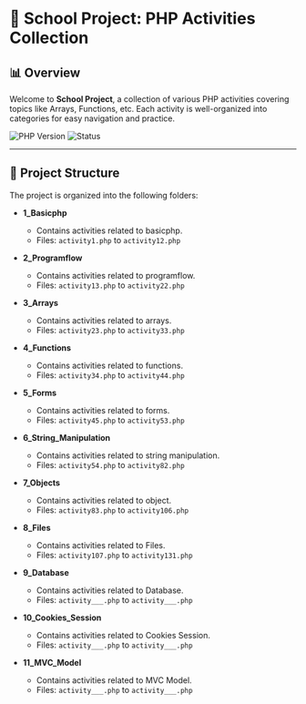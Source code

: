 # 🏫 School Project: PHP Activities Collection

## 📊 Overview

Welcome to **School Project**, a collection of various PHP activities covering topics like Arrays, Functions, etc. Each activity is well-organized into categories for easy navigation and practice.

![PHP Version](https://img.shields.io/badge/PHP-%3E%3D7.4-777BB4?style=for-the-badge&logo=php)
![Status](https://img.shields.io/badge/Status-Ongoing-orange?style=for-the-badge)

---

## 📂 Project Structure

The project is organized into the following folders:

- **1_Basicphp**

  - Contains activities related to basicphp.
  - Files: `activity1.php` to `activity12.php`

- **2_Programflow**

  - Contains activities related to programflow.
  - Files: `activity13.php` to `activity22.php`

- **3_Arrays**

  - Contains activities related to arrays.
  - Files: `activity23.php` to `activity33.php`

- **4_Functions**

  - Contains activities related to functions.
  - Files: `activity34.php` to `activity44.php`

- **5_Forms**

  - Contains activities related to forms.
  - Files: `activity45.php` to `activity53.php`

- **6_String_Manipulation**

  - Contains activities related to string manipulation.
  - Files: `activity54.php` to `activity82.php`

- **7_Objects**

  - Contains activities related to object.
  - Files: `activity83.php` to `activity106.php`

- **8_Files**

  - Contains activities related to Files.
  - Files: `activity107.php` to `activity131.php`

- **9_Database**

  - Contains activities related to Database.
  - Files: `activity___.php` to `activity___.php`

- **10_Cookies_Session**

  - Contains activities related to Cookies Session.
  - Files: `activity___.php` to `activity___.php`

- **11_MVC_Model**
  - Contains activities related to MVC Model.
  - Files: `activity___.php` to `activity___.php`
